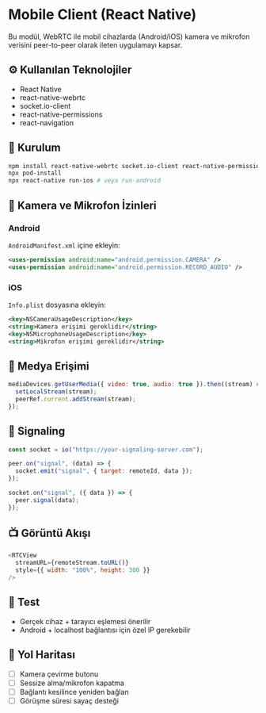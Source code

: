 # Mobile Client (React Native)

Bu modül, WebRTC ile mobil cihazlarda (Android/iOS) kamera ve mikrofon verisini peer-to-peer olarak ileten uygulamayı kapsar.

## ⚙️ Kullanılan Teknolojiler

- React Native
- react-native-webrtc
- socket.io-client
- react-native-permissions
- react-navigation

## 🚀 Kurulum

```bash
npm install react-native-webrtc socket.io-client react-native-permissions
npx pod-install
npx react-native run-ios # veya run-android
```

## 🔐 Kamera ve Mikrofon İzinleri

### Android

`AndroidManifest.xml` içine ekleyin:

```xml
<uses-permission android:name="android.permission.CAMERA" />
<uses-permission android:name="android.permission.RECORD_AUDIO" />
```

### iOS

`Info.plist` dosyasına ekleyin:

```xml
<key>NSCameraUsageDescription</key>
<string>Kamera erişimi gereklidir</string>
<key>NSMicrophoneUsageDescription</key>
<string>Mikrofon erişimi gereklidir</string>
```

## 🎥 Medya Erişimi

```js
mediaDevices.getUserMedia({ video: true, audio: true }).then((stream) => {
  setLocalStream(stream);
  peerRef.current.addStream(stream);
});
```

## 🔌 Signaling

```js
const socket = io("https://your-signaling-server.com");

peer.on("signal", (data) => {
  socket.emit("signal", { target: remoteId, data });
});

socket.on("signal", ({ data }) => {
  peer.signal(data);
});
```

## 📺 Görüntü Akışı

```js
<RTCView
  streamURL={remoteStream.toURL()}
  style={{ width: "100%", height: 300 }}
/>
```

## 🧪 Test

- Gerçek cihaz + tarayıcı eşlemesi önerilir
- Android + localhost bağlantısı için özel IP gerekebilir

## 📂 Yol Haritası

- [ ] Kamera çevirme butonu
- [ ] Sessize alma/mikrofon kapatma
- [ ] Bağlantı kesilince yeniden bağlan
- [ ] Görüşme süresi sayaç desteği
